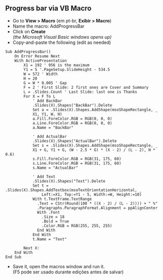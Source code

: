 ## Progress bar via VB Macro
- Go to **View > Macro** (em pt-br, **Exibir > Macro**)
- Name the macro: AddProgressBar
- Click on **Create**  
_(the Microsoft Visual Basic windows opens up)_
- Copy-and-paste the following (edit as needed)

```VB
Sub AddProgressBar()
    On Error Resume Next
    With ActivePresentation
        X1 = 192 ' 956 is the maximum
        Y1 = 5 '.PageSetup.SlideHeight - 534.5
        W = 572 ' Width
        H = 20
        G = W * 0.005 ' Gap
        F = 2 ' First Slide: 2 first ones are Cover and Summary
        L = .Slides.Count ' Last Slide: last one is Thanks
        For X = F To L
            ' Add BackBar
            .Slides(X).Shapes("BackBar").Delete
            Set a = .Slides(X).Shapes.AddShape(msoShapeRectangle, _
            X1, Y1, W, H)
            a.Fill.ForeColor.RGB = RGB(0, 0, 0)
            a.Line.ForeColor.RGB = RGB(0, 0, 0)
            a.Name = "BackBar"
            
            ' Add ActualBar
            .Slides(X).Shapes("ActualBar").Delete
            Set s = .Slides(X).Shapes.AddShape(msoShapeRectangle, _
            X1 + G, Y1 + G, (W - 2.5 * G) * (X - 2) / (L - 2), H * 0.6)
            s.Fill.ForeColor.RGB = RGB(31, 175, 60)
            s.Line.ForeColor.RGB = RGB(31, 175, 60)
            s.Name = "ActualBar"
            
            ' Add Text
            .Slides(X).Shapes("Text").Delete
            Set t = .Slides(X).Shapes.AddTextbox(msoTextOrientationHorizontal, _
                Left:=X1, Top:=Y1 - 5, Width:=W, Height:=10)
            With t.TextFrame.TextRange
              .Text = CStr(Round(100 * ((X - 2) / (L - 2)))) + " %"
              .Paragraphs.ParagraphFormat.Alignment = ppAlignCenter
              With .Font
                .Size = 18
                .Bold = True
                .Color.RGB = RGB(255, 255, 255)
              End With
            End With
            t.Name = "Text"
            
        Next X:
    End With
End Sub
```
- Save it, open the macros window and run it.  
(F5 pode ser usado durante edições antes de salvar)